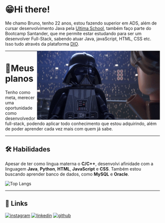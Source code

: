 
# 😁Hi there!

Me chamo Bruno, tenho 22 anos, estou fazendo superior em ADS, além de cursar desenvolvimento Java pela [Ultima School](https://ultima.school/sobrenos/), também faço parte do Bootcamp Santander, que me permite estar estudando para ser um desenvolver Full-Stack, sabendo atuar Java, javaScript, HTML, CSS etc. Isso tudo através da plataforma [DIO](https://www.dio.me). <p><img width = "400" align = right src="assets/lego vader.gif"></p>

---

# 🚀Meus planos

Tenho como meta, merecer uma oportunidade como desenvolvedor full-stack, podendo aplicar todo conhecimento que estou adquirindo, além de poder aprender cada vez mais com quem já sabe.

---

## 🛠 Habilidades
Apesar de ter como lingua materna o **C/C++**, desenvolvi afinidade com a linguagem **Java**, **Python**, **HTML**, **JavaScript** e **CSS**.
Também estou buscando aprender banco de dados, como **MySQL** e **Oracle**.

![Top Langs](https://github-readme-stats-git-masterrstaa-rickstaa.vercel.app/api/top-langs/?username=bruno0henrique&layout=compact&bg_color=000&border_color=30A3DC&title_color=E94D5F&text_color=FFF)

---

## 🔗 Links
[![instagram](https://img.shields.io/badge/instagram-bc2a8d?style=for-the-badge&logo=instagram&logoColor=white)](https://www.instagram.com/__bruno2k/)
[![linkedin](https://img.shields.io/badge/linkedin-0A66C2?style=for-the-badge&logo=linkedin&logoColor=white)](https://www.linkedin.com/in/bruno-henrique-souza-0556b3187/)
[![github](https://img.shields.io/badge/github-0d214f?style=for-the-badge&logo=github&logoColor=white)](https://github.com/bruno0henrique)
